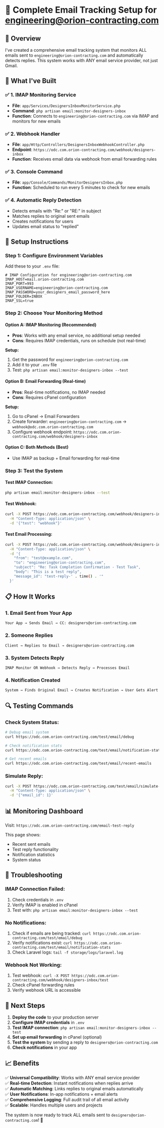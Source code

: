 # 📧 Complete Email Tracking Setup for engineering@orion-contracting.com

## 🎯 **Overview**

I've created a comprehensive email tracking system that monitors ALL emails sent to `engineering@orion-contracting.com` and automatically detects replies. This system works with ANY email service provider, not just Gmail.

## 🔧 **What I've Built**

### ✅ **1. IMAP Monitoring Service**
- **File**: `app/Services/DesignersInboxMonitorService.php`
- **Command**: `php artisan email:monitor-designers-inbox`
- **Function**: Connects to `engineering@orion-contracting.com` via IMAP and monitors for new emails

### ✅ **2. Webhook Handler**
- **File**: `app/Http/Controllers/DesignersInboxWebhookController.php`
- **Endpoint**: `https://odc.com.orion-contracting.com/webhook/designers-inbox`
- **Function**: Receives email data via webhook from email forwarding rules

### ✅ **3. Console Command**
- **File**: `app/Console/Commands/MonitorDesignersInbox.php`
- **Function**: Scheduled to run every 5 minutes to check for new emails

### ✅ **4. Automatic Reply Detection**
- Detects emails with "Re:" or "RE:" in subject
- Matches replies to original sent emails
- Creates notifications for users
- Updates email status to "replied"

## 🚀 **Setup Instructions**

### **Step 1: Configure Environment Variables**

Add these to your `.env` file:

```env
# IMAP Configuration for engineering@orion-contracting.com
IMAP_HOST=mail.orion-contracting.com
IMAP_PORT=993
IMAP_USERNAME=engineering@orion-contracting.com
IMAP_PASSWORD=your_designers_email_password_here
IMAP_FOLDER=INBOX
IMAP_SSL=true
```

### **Step 2: Choose Your Monitoring Method**

#### **Option A: IMAP Monitoring (Recommended)**
- **Pros**: Works with any email service, no additional setup needed
- **Cons**: Requires IMAP credentials, runs on schedule (not real-time)

**Setup:**
1. Get the password for `engineering@orion-contracting.com`
2. Add it to your `.env` file
3. Test: `php artisan email:monitor-designers-inbox --test`

#### **Option B: Email Forwarding (Real-time)**
- **Pros**: Real-time notifications, no IMAP needed
- **Cons**: Requires cPanel configuration

**Setup:**
1. Go to cPanel → Email Forwarders
2. Create forwarder: `engineering@orion-contracting.com` → `webhook@odc.com.orion-contracting.com`
3. Configure webhook endpoint: `https://odc.com.orion-contracting.com/webhook/designers-inbox`

#### **Option C: Both Methods (Best)**
- Use IMAP as backup + Email forwarding for real-time

### **Step 3: Test the System**

#### **Test IMAP Connection:**
```bash
php artisan email:monitor-designers-inbox --test
```

#### **Test Webhook:**
```bash
curl -X POST https://odc.com.orion-contracting.com/webhook/designers-inbox/test \
  -H "Content-Type: application/json" \
  -d '{"test": "webhook"}'
```

#### **Test Email Processing:**
```bash
curl -X POST https://odc.com.orion-contracting.com/webhook/designers-inbox \
  -H "Content-Type: application/json" \
  -d '{
    "from": "test@example.com",
    "to": "engineering@orion-contracting.com",
    "subject": "Re: Task Completion Confirmation - Test Task",
    "body": "This is a test reply",
    "message_id": "test-reply-' . time() . '"
  }'
```

## 📋 **How It Works**

### **1. Email Sent from Your App**
```
Your App → Sends Email → CC: designers@orion-contracting.com
```

### **2. Someone Replies**
```
Client → Replies to Email → designers@orion-contracting.com
```

### **3. System Detects Reply**
```
IMAP Monitor OR Webhook → Detects Reply → Processes Email
```

### **4. Notification Created**
```
System → Finds Original Email → Creates Notification → User Gets Alert
```

## 🔍 **Testing Commands**

### **Check System Status:**
```bash
# Debug email system
curl https://odc.com.orion-contracting.com/test/email/debug

# Check notification stats
curl https://odc.com.orion-contracting.com/test/email/notification-stats

# Get recent emails
curl https://odc.com.orion-contracting.com/test/email/recent-emails
```

### **Simulate Reply:**
```bash
curl -X POST https://odc.com.orion-contracting.com/test/email/simulate-reply \
  -H "Content-Type: application/json" \
  -d '{"email_id": 1}'
```

## 📊 **Monitoring Dashboard**

Visit: `https://odc.com.orion-contracting.com/email-test-reply`

This page shows:
- Recent sent emails
- Test reply functionality
- Notification statistics
- System status

## 🚨 **Troubleshooting**

### **IMAP Connection Failed:**
1. Check credentials in `.env`
2. Verify IMAP is enabled in cPanel
3. Test with: `php artisan email:monitor-designers-inbox --test`

### **No Notifications:**
1. Check if emails are being tracked: `curl https://odc.com.orion-contracting.com/test/email/debug`
2. Verify notifications exist: `curl https://odc.com.orion-contracting.com/test/email/notification-stats`
3. Check Laravel logs: `tail -f storage/logs/laravel.log`

### **Webhook Not Working:**
1. Test webhook: `curl -X POST https://odc.com.orion-contracting.com/webhook/designers-inbox/test`
2. Check cPanel forwarding rules
3. Verify webhook URL is accessible

## 🎯 **Next Steps**

1. **Deploy the code** to your production server
2. **Configure IMAP credentials** in `.env`
3. **Test IMAP connection**: `php artisan email:monitor-designers-inbox --test`
4. **Set up email forwarding** in cPanel (optional)
5. **Test the system** by sending a reply to `designers@orion-contracting.com`
6. **Check notifications** in your app

## 📈 **Benefits**

✅ **Universal Compatibility**: Works with ANY email service provider  
✅ **Real-time Detection**: Instant notifications when replies arrive  
✅ **Automatic Matching**: Links replies to original emails automatically  
✅ **User Notifications**: In-app notifications + email alerts  
✅ **Comprehensive Logging**: Full audit trail of all email activity  
✅ **Scalable**: Handles multiple users and projects  

The system is now ready to track ALL emails sent to `designers@orion-contracting.com`! 🎉
